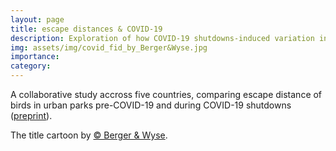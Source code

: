 ```yaml
---
layout: page
title: escape distances & COVID-19
description: Exploration of how COVID-19 shutdowns-induced variation in human levels influenced escape distances of birds.
img: assets/img/covid_fid_by_Berger&Wyse.jpg
importance:
category: 
---
```


A collaborative study accross five countries, comparing escape distance of birds in urban parks pre-COVID-19 and during COVID-19 shutdowns ([preprint](https://www.biorxiv.org/content/10.1101/2022.07.15.500232v2)).

The title cartoon by [© Berger & Wyse](https://www.bergerandwyse.com).

